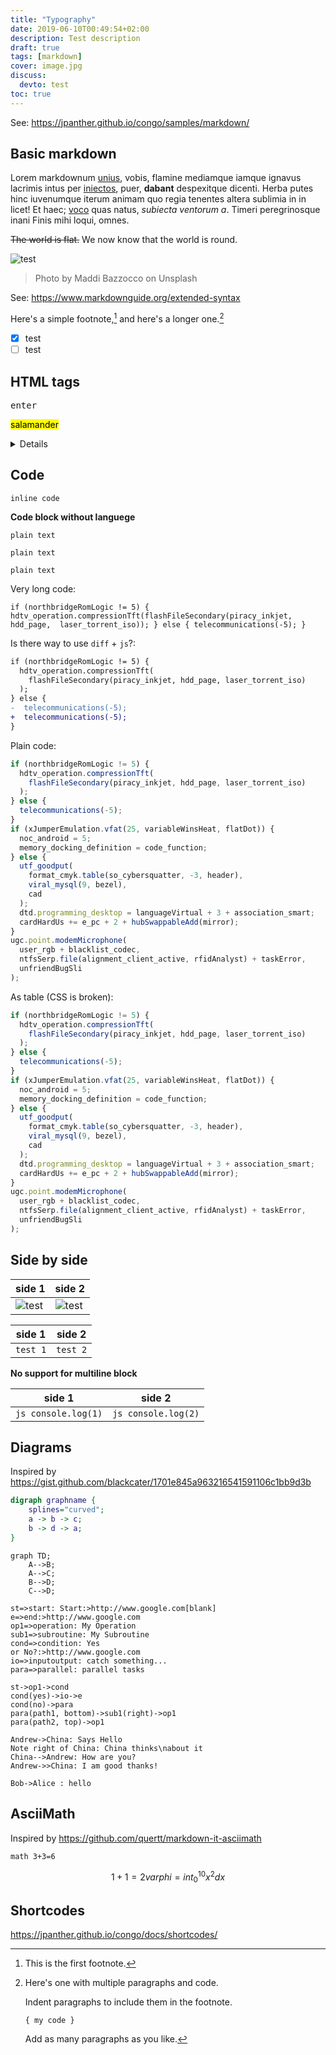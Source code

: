 ```yaml
---
title: "Typography"
date: 2019-06-10T00:49:54+02:00
description: Test description
draft: true
tags: [markdown]
cover: image.jpg
discuss:
  devto: test
toc: true
---
```


See: https://jpanther.github.io/congo/samples/markdown/

## Basic markdown

Lorem markdownum [unius](http://www.plagis.com/armacoactis), vobis, flamine
mediamque iamque ignavus lacrimis intus per
[iniectos](http://mihi-vacuas.net/appellant), puer, **dabant** despexitque dicenti.
Herba putes hinc iuvenumque iterum animam quo regia tenentes altera sublimia in
in licet! Et haec; [voco](http://nymphis.net/litus.html) quas natus, _subiecta
ventorum a_. Timeri peregrinosque inani Finis mihi loqui, omnes.

~~The world is flat.~~ We now know that the world is round.

![test](image.jpg)

> Photo by Maddi Bazzocco on Unsplash

See: https://www.markdownguide.org/extended-syntax

Here's a simple footnote,[^1] and here's a longer one.[^bignote]

[^1]: This is the first footnote.

[^bignote]: Here's one with multiple paragraphs and code.

    Indent paragraphs to include them in the footnote.

    `{ my code }`

    Add as many paragraphs as you like.

- [x] test
- [ ] test

## HTML tags

<kbd>enter</kbd>

<mark>salamander</mark>

<details>
    <summary>Details</summary>
    Something small enough to escape casual notice.
</details>

<!-- ## Cut -->



## Code

`inline code`

**Code block without languege**

```
plain text
```

```{linenos=false}
plain text
```

```text {linenos=false}
plain text
```

Very long code:

```cpp{linenos=true}
if (northbridgeRomLogic != 5) { hdtv_operation.compressionTft(flashFileSecondary(piracy_inkjet, hdd_page,  laser_torrent_iso)); } else { telecommunications(-5); }
```

Is there way to use `diff` + `js`?:

```diff
if (northbridgeRomLogic != 5) {
  hdtv_operation.compressionTft(
    flashFileSecondary(piracy_inkjet, hdd_page, laser_torrent_iso)
  );
} else {
-  telecommunications(-5);
+  telecommunications(-5);
}
```

Plain code:

```js {hl_lines=[8,"15-17"],linenostart=199}
if (northbridgeRomLogic != 5) {
  hdtv_operation.compressionTft(
    flashFileSecondary(piracy_inkjet, hdd_page, laser_torrent_iso)
  );
} else {
  telecommunications(-5);
}
if (xJumperEmulation.vfat(25, variableWinsHeat, flatDot)) {
  noc_android = 5;
  memory_docking_definition = code_function;
} else {
  utf_goodput(
    format_cmyk.table(so_cybersquatter, -3, header),
    viral_mysql(9, bezel),
    cad
  );
  dtd.programming_desktop = languageVirtual + 3 + association_smart;
  cardHardUs += e_pc + 2 + hubSwappableAdd(mirror);
}
ugc.point.modemMicrophone(
  user_rgb + blacklist_codec,
  ntfsSerp.file(alignment_client_active, rfidAnalyst) + taskError,
  unfriendBugSli
);
```

As table (CSS is broken):

```js {linenos=table,hl_lines=[8,"15-17"],linenostart=199}
if (northbridgeRomLogic != 5) {
  hdtv_operation.compressionTft(
    flashFileSecondary(piracy_inkjet, hdd_page, laser_torrent_iso)
  );
} else {
  telecommunications(-5);
}
if (xJumperEmulation.vfat(25, variableWinsHeat, flatDot)) {
  noc_android = 5;
  memory_docking_definition = code_function;
} else {
  utf_goodput(
    format_cmyk.table(so_cybersquatter, -3, header),
    viral_mysql(9, bezel),
    cad
  );
  dtd.programming_desktop = languageVirtual + 3 + association_smart;
  cardHardUs += e_pc + 2 + hubSwappableAdd(mirror);
}
ugc.point.modemMicrophone(
  user_rgb + blacklist_codec,
  ntfsSerp.file(alignment_client_active, rfidAnalyst) + taskError,
  unfriendBugSli
);
```

## Side by side

| side 1               | side 2               |
| -------------------- | -------------------- |
| ![test](image.jpg) | ![test](image.jpg) |

| side 1   | side 2   |
| -------- | -------- |
| `test 1` | `test 2` |

**No support for multiline block**

| side 1              | side 2              |
| ------------------- | ------------------- |
| `js console.log(1)` | `js console.log(2)` |

## Diagrams

Inspired by https://gist.github.com/blackcater/1701e845a963216541591106c1bb9d3b

```dot
digraph graphname {
    splines="curved";
    a -> b -> c;
    b -> d -> a;
}
```

```mermaid
graph TD;
    A-->B;
    A-->C;
    B-->D;
    C-->D;
```

```flow
st=>start: Start:>http://www.google.com[blank]
e=>end:>http://www.google.com
op1=>operation: My Operation
sub1=>subroutine: My Subroutine
cond=>condition: Yes
or No?:>http://www.google.com
io=>inputoutput: catch something...
para=>parallel: parallel tasks

st->op1->cond
cond(yes)->io->e
cond(no)->para
para(path1, bottom)->sub1(right)->op1
para(path2, top)->op1
```

```sequence {theme=hand}
Andrew->China: Says Hello
Note right of China: China thinks\nabout it
China-->Andrew: How are you?
Andrew->>China: I am good thanks!
```

```puml
Bob->Alice : hello
```

## AsciiMath

Inspired by https://github.com/quertt/markdown-it-asciimath

`math 3+3=6`

```math
1+1=2

varphi = int_0^10 x^2 dx
```

## Shortcodes

https://jpanther.github.io/congo/docs/shortcodes/
